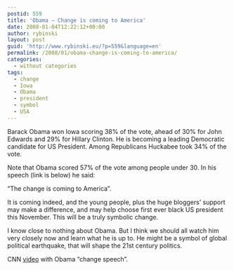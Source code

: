 ```yaml
---
postid: 559
title: 'Obama – Change is coming to America'
date: 2008-01-04T12:22:12+00:00
author: rybinski
layout: post
guid: 'http://www.rybinski.eu/?p=559&language=en'
permalink: /2008/01/obama-change-is-coming-to-america/
categories:
  - without categories
tags:
  - change
  - Iowa
  - Obama
  - president
  - symbol
  - USA
---
```

Barack Obama won Iowa scoring 38% of the vote, ahead of 30% for John Edwards and 29% for Hillary Clinton. He is becoming a leading Democratic candidate for US President. Among Republicans Huckabee took 34% of the vote.

Note that Obama scored 57% of the vote among people under 30. In his speech (link is below) he said:

“The change is coming to America”.

It is coming indeed, and the young people, plus the huge bloggers’ support may make a difference, and may help choose first ever black US president this November. This will be a truly symbolic change. 

I know close to nothing about Obama. But I think we should all watch him very closely now and learn what he is up to. He might be a symbol of global political earthquake, that will shape the 21st century politics. 

CNN [video](http://edition.cnn.com/video/#/video/politics/2008/01/03/obama.ia.victory.cnn) with Obama “change speech”.
